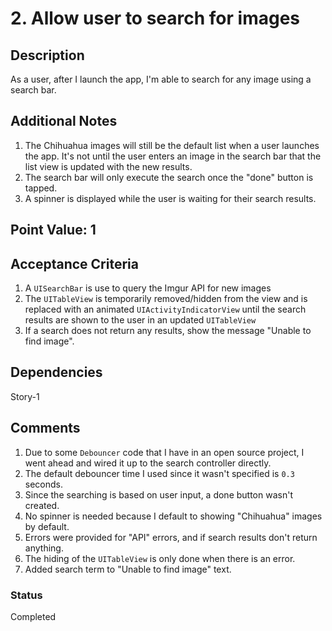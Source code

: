 # 2. Allow user to search for images

## Description

As a user, after I launch the app, I'm able to search for any image using a search bar.

## Additional Notes

1. The Chihuahua images will still be the default list when a user launches the app.  It's not until the user enters an image in the search bar that the list view is updated with the new results.
2. The search bar will only execute the search once the "done" button is tapped.
3. A spinner is displayed while the user is waiting for their search results.

## Point Value: 1

## Acceptance Criteria

1. A `UISearchBar` is use to query the Imgur API for new images
2. The `UITableView` is temporarily removed/hidden from the view and is replaced with an animated `UIActivityIndicatorView` until the search results are shown to the user in an updated `UITableView`
3. If a search does not return any results, show the message "Unable to find image".

## Dependencies

Story-1

## Comments

1. Due to some `Debouncer` code that I have in an open source project, I went ahead and wired it up to the search controller directly.
2. The default debouncer time I used since it wasn't specified is `0.3` seconds.
3. Since the searching is based on user input, a done button wasn't created.
4. No spinner is needed because I default to showing "Chihuahua" images by default.
5. Errors were provided for "API" errors, and if search results don't return anything.
6. The hiding of the `UITableView` is only done when there is an error.
7. Added search term to "Unable to find image" text.

### Status

Completed